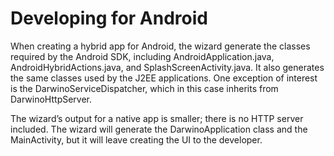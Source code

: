 # 	Developing for Android
When creating a hybrid app for Android, the wizard generate the classes required by the Android SDK, including AndroidApplication.java, AndroidHybridActions.java, and SplashScreenActivity.java. It also generates the same classes used by the J2EE applications. One exception of interest is the DarwinoServiceDispatcher, which in this case inherits from DarwinoHttpServer.

The wizard’s output for a native app is smaller; there is no HTTP server included. The wizard will generate the DarwinoApplication class and the MainActivity, but it will leave creating the UI to the developer.
